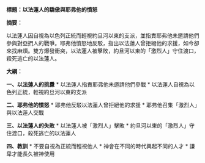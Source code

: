 **標題：以法蓮人的驕傲與耶弗他的憤怒**

**摘要：**

以法蓮人因自視為以色列正統而輕視約旦河以東的支派，並指責耶弗他未邀請他們參與對亞捫人的戰爭。耶弗他憤怒地反駁，指出以法蓮人曾拒絕他的求援，如今卻來找麻煩。雙方爆發衝突，以法蓮人被擊敗，約旦河以東的「激烈人」守住渡口，殺死逃亡的以法蓮人。

**大綱：**

**一、以法蓮人的挑釁**
    * 以法蓮人指責耶弗他未邀請他們參戰
    * 以法蓮人自視為以色列正統，輕視約旦河以東的支派

**二、耶弗他的憤怒**
    * 耶弗他反駁以法蓮人曾拒絕他的求援
    * 耶弗他召集「激烈人」與以法蓮人交戰

**三、以法蓮人的失敗**
    * 以法蓮人被「激烈人」擊敗
    * 約旦河以東的「激烈人」守住渡口，殺死逃亡的以法蓮人

**四、教訓**
    * 不要自視為正統而輕視他人
    * 神會在不同的時代興起不同的人才
    * 謙卑才能長久被神使用